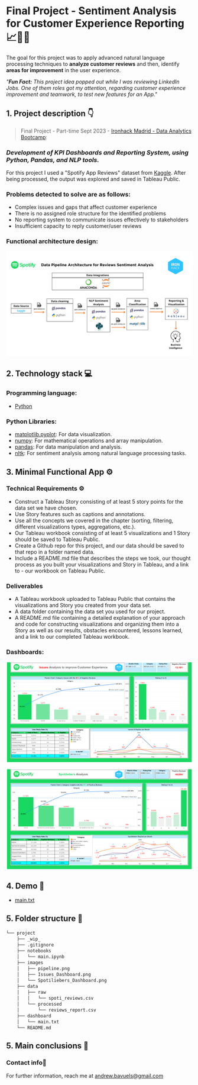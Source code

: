 # **Final Project - Sentiment Analysis for Customer Experience Reporting 📈📲🎵**

The goal for this project was to apply advanced natural language processing techniques to **analyze customer reviews** and then, identify **areas for improvement** in the user experience.

*"**Fun Fact:** This project idea popped out while I was reviewing LinkedIn Jobs. One of them roles got my attention, regarding customer experience improvement and teamwork, to test new features for an App."*

## 1. Project description 👇
> Final Project - Part-time Sept 2023 - [Ironhack Madrid - Data Analytics Bootcamp](https://www.ironhack.com/es-en/data-analytics):
> 
### **_Development of KPI Dashboards and Reporting System, using Python, Pandas, and NLP tools._**

For this project I used a "Spotify App Reviews" dataset from [Kaggle](https://www.kaggle.com/datasets/mfaaris/spotify-app-reviews-2022). After being processed, the output was explored and saved in Tableau Public.


### Problems detected to solve are as follows:

- Complex issues and gaps that affect customer experience
- There is no assigned role structure for the identified problems
- No reporting system to communicate issues effectively to stakeholders
- Insufficient capacity to reply customer/user reviews


### Functional architecture design:

![Spoti_pipeline](https://github.com/AndrewBavuels/Final-Project-Sentiment-Analysis-for-Customer-Experience-Reporting/blob/main/images/pipeline.png)
>
## **2. Technology stack 💻**

### Programming language:
- [Python](https://docs.python.org/3/)


### Python Libraries:
- [matplotlib.pyplot](https://matplotlib.org/stable/contents.html): For data visualization.
- [numpy](https://numpy.org/doc/stable/): For mathematical operations and array manipulation.
- [pandas](https://pandas.pydata.org/docs/reference/frame.html): For data manipulation and analysis.
- [nltk](https://nltk.org/): For sentiment analysis among natural language processing tasks.

## **3. Minimal Functional App ⚙️**

### Technical Requirements ⚙
- Construct a Tableau Story consisting of at least 5 story points for the data set we have chosen.
- Use Story features such as captions and annotations.
- Use all the concepts we covered in the chapter (sorting, filtering, different visualizations types, aggregations, etc.).
- Our Tableau workbook consisting of at least 5 visualizations and 1 Story should be saved to Tableau Public.
- Create a Github repo for this project, and our data should be saved to that repo in a folder named data.
- Include a README.md file that describes the steps we took, our thought process as you built your visualizations and Story in Tableau, and a link to - our workbook on Tableau Public.

### Deliverables

- A Tableau workbook uploaded to Tableau Public that contains the visualizations and Story you created from your data set.
- A data folder containing the data set you used for our project.
- A README.md file containing a detailed explanation of your approach and code for constructing visualizations and organizing them into a Story as well as our results, obstacles encountered, lessons learned, and a link to our completed Tableau workbook.


### Dashboards:

![Issues Dashboard](https://github.com/AndrewBavuels/Final-Project-Sentiment-Analysis-for-Customer-Experience-Reporting/blob/main/images/Issues%20Dashboard.png)

![Spotiliebers Dashboard](https://github.com/AndrewBavuels/Final-Project-Sentiment-Analysis-for-Customer-Experience-Reporting/blob/main/images/Spotiliebers%20Dashboard.png)

## **4. Demo 📁**
- [main.txt](https:jhfdjshkjhskjhfkjdshkjs)

## **5. Folder structure 📁**
```
└── project
    ├── _wip_
    ├── .gitignore
    ├── notebooks
    │   └── main.ipynb
    ├── images
    │   ├── pipeline.png
    │   ├── Issues_Dashboard.png
    │   └── Spotiliebers_Dashboard.png
    ├── data
    │   ├── raw
    │   │   └── spoti_reviews.csv
    │   └── processed
    │       └── reviews_report.csv
    ├── dashboard
    │   └── main.txt
    └── README.md    
```

## **5. Main conclusions 📁**



###  **Contact info📧**
For further information, reach me at andrew.bavuels@gmail.com
